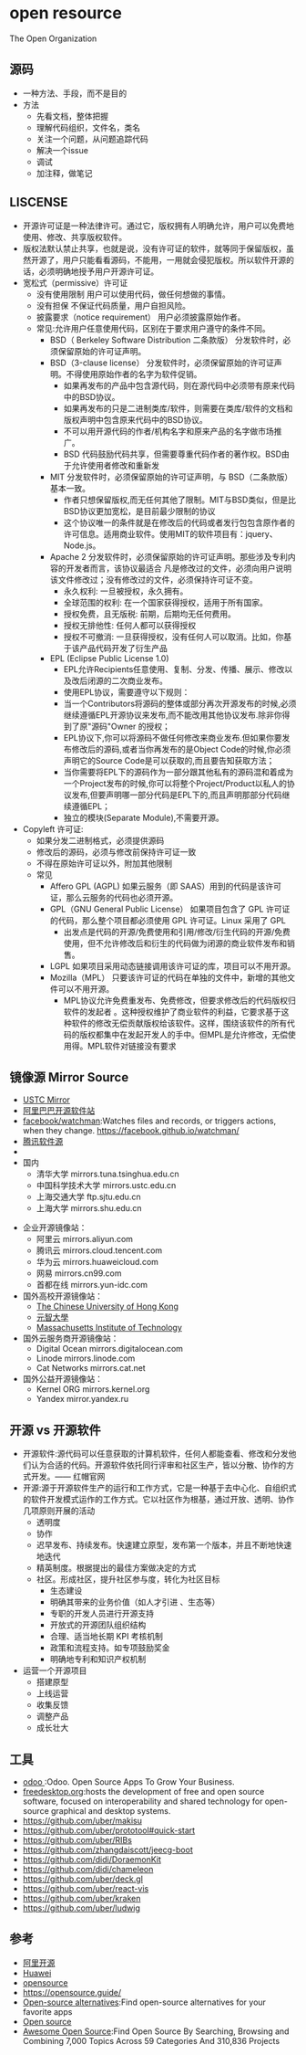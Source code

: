# open resource

The Open Organization

## 源码

* 一种方法、手段，而不是目的
* 方法
  - 先看文档，整体把握
  - 理解代码组织，文件名，类名
  - 关注一个问题，从问题追踪代码
  - 解决一个issue
  - 调试
  - 加注释，做笔记

## LISCENSE

* 开源许可证是一种法律许可。通过它，版权拥有人明确允许，用户可以免费地使用、修改、共享版权软件。
* 版权法默认禁止共享，也就是说，没有许可证的软件，就等同于保留版权，虽然开源了，用户只能看看源码，不能用，一用就会侵犯版权。所以软件开源的话，必须明确地授予用户开源许可证。
* 宽松式（permissive）许可证
  - 没有使用限制 用户可以使用代码，做任何想做的事情。
  - 没有担保 不保证代码质量，用户自担风险。
  - 披露要求（notice requirement） 用户必须披露原始作者。
  - 常见:允许用户任意使用代码，区别在于要求用户遵守的条件不同。
    + BSD（ Berkeley Software Distribution 二条款版） 分发软件时，必须保留原始的许可证声明。
    + BSD（3-clause license） 分发软件时，必须保留原始的许可证声明。不得使用原始作者的名字为软件促销。
      * 如果再发布的产品中包含源代码，则在源代码中必须带有原来代码中的BSD协议。
      * 如果再发布的只是二进制类库/软件，则需要在类库/软件的文档和版权声明中包含原来代码中的BSD协议。
      * 不可以用开源代码的作者/机构名字和原来产品的名字做市场推广。
      * BSD 代码鼓励代码共享，但需要尊重代码作者的著作权。BSD由于允许使用者修改和重新发
    + MIT 分发软件时，必须保留原始的许可证声明，与 BSD（二条款版）基本一致。
      * 作者只想保留版权,而无任何其他了限制。MIT与BSD类似，但是比BSD协议更加宽松，是目前最少限制的协议
      * 这个协议唯一的条件就是在修改后的代码或者发行包包含原作者的许可信息。适用商业软件。使用MIT的软件项目有：jquery、Node.js。
    + Apache 2 分发软件时，必须保留原始的许可证声明。那些涉及专利内容的开发者而言，该协议最适合 凡是修改过的文件，必须向用户说明该文件修改过；没有修改过的文件，必须保持许可证不变。
      * 永久权利: 一旦被授权，永久拥有。
      * 全球范围的权利: 在一个国家获得授权，适用于所有国家。
      * 授权免费，且无版税: 前期，后期均无任何费用。
      * 授权无排他性: 任何人都可以获得授权
      * 授权不可撤消: 一旦获得授权，没有任何人可以取消。比如，你基于该产品代码开发了衍生产品
    + EPL (Eclipse Public License 1.0)
      * EPL允许Recipients任意使用、复制、分发、传播、展示、修改以及改后闭源的二次商业发布。
      * 使用EPL协议，需要遵守以下规则：
      * 当一个Contributors将源码的整体或部分再次开源发布的时候,必须继续遵循EPL开源协议来发布,而不能改用其他协议发布.除非你得到了原"源码"Owner 的授权；
      * EPL协议下,你可以将源码不做任何修改来商业发布.但如果你要发布修改后的源码,或者当你再发布的是Object Code的时候,你必须声明它的Source Code是可以获取的,而且要告知获取方法；
      * 当你需要将EPL下的源码作为一部分跟其他私有的源码混和着成为一个Project发布的时候,你可以将整个Project/Product以私人的协议发布,但要声明哪一部分代码是EPL下的,而且声明那部分代码继续遵循EPL；
      * 独立的模块(Separate Module),不需要开源。
* Copyleft 许可证:
  - 如果分发二进制格式，必须提供源码
  - 修改后的源码，必须与修改前保持许可证一致
  - 不得在原始许可证以外，附加其他限制
  - 常见
    + Affero GPL (AGPL) 如果云服务（即 SAAS）用到的代码是该许可证，那么云服务的代码也必须开源。
    + GPL（GNU General Public License） 如果项目包含了 GPL 许可证的代码，那么整个项目都必须使用 GPL 许可证。Linux 采用了 GPL
      * 出发点是代码的开源/免费使用和引用/修改/衍生代码的开源/免费使用，但不允许修改后和衍生的代码做为闭源的商业软件发布和销售。
    + LGPL 如果项目采用动态链接调用该许可证的库，项目可以不用开源。
    + Mozilla（MPL） 只要该许可证的代码在单独的文件中，新增的其他文件可以不用开源。
      * MPL协议允许免费重发布、免费修改，但要求修改后的代码版权归软件的发起者 。这种授权维护了商业软件的利益，它要求基于这种软件的修改无偿贡献版权给该软件。这样，围绕该软件的所有代码的版权都集中在发起开发人的手中。但MPL是允许修改，无偿使用得。MPL软件对链接没有要求

## 镜像源 Mirror Source

* [USTC Mirror](http://mirrors.ustc.edu.cn/help/index.html#)
* [阿里巴巴开源软件站](https://opsx.alibaba.com/)
* [facebook/watchman](https://github.com/facebook/watchman):Watches files and records, or triggers actions, when they change. https://facebook.github.io/watchman/
* [腾讯软件源](https://mirrors.cloud.tencent.com)
* [](https://bitnami.com)
* 国内
  + 清华大学  mirrors.tuna.tsinghua.edu.cn
  + 中国科学技术大学    mirrors.ustc.edu.cn
  + 上海交通大学  ftp.sjtu.edu.cn
  + 上海大学    mirrors.shu.edu.cn
- 企业开源镜像站：
  + 阿里云 mirrors.aliyun.com
  + 腾讯云 mirrors.cloud.tencent.com
  + 华为云 mirrors.huaweicloud.com
  + 网易  mirrors.cn99.com
  + 首都在线    mirrors.yun-idc.com
- 国外高校开源镜像站：
  + [The Chinese University of Hong Kong ](ftp.cuhk.edu.hk)
  + [元智大學](ftp.yzu.edu.tw)
  + [Massachusetts Institute of Technology](mirrors.mit.edu)
- 国外云服务商开源镜像站：
  + Digital Ocean   mirrors.digitalocean.com
  + Linode  mirrors.linode.com
  + Cat Networks    mirrors.cat.net
- 国外公益开源镜像站：
  + Kernel ORG  mirrors.kernel.org
  + Yandex  mirror.yandex.ru

## 开源 vs 开源软件

* 开源软件:源代码可以任意获取的计算机软件，任何人都能查看、修改和分发他们认为合适的代码。开源软件依托同行评审和社区生产，皆以分散、协作的方式开发。—— 红帽官网
* 开源:源于开源软件生产的运行和工作方式，它是一种基于去中心化、自组织式的软件开发模式运作的工作方式。它以社区作为根基，通过开放、透明、协作几项原则开展的活动
  - 透明度
  - 协作
  - 迟早发布、持续发布。快速建立原型，发布第一个版本，并且不断地快速地迭代
  - 精英制度。根据提出的最佳方案做决定的方式
  - 社区。形成社区，提升社区参与度，转化为社区目标
    + 生态建设
    + 明确其带来的业务价值（如人才引进 、生态等）
    + 专职的开发人员进行开源支持
    + 开放式的开源团队组织结构
    + 合理、适当地长期 KPI 考核机制
    + 政策和流程支持。如专项鼓励奖金
    + 明确地专利和知识产权机制
* 运营一个开源项目
  - 搭建原型
  - 上线运营
  - 收集反馈
  - 调整产品
  - 成长壮大

## 工具

* [odoo ](https://github.com/odoo/odoo):Odoo. Open Source Apps To Grow Your Business.
* [freedesktop.org](https://www.freedesktop.org/wiki/):hosts the development of free and open source software, focused on interoperability and shared technology for open-source graphical and desktop systems.
* https://github.com/uber/makisu
* https://github.com/uber/prototool#quick-start
* https://github.com/uber/RIBs
* https://github.com/zhangdaiscott/jeecg-boot
* https://github.com/didi/DoraemonKit
* https://github.com/didi/chameleon
* https://github.com/uber/deck.gl
* https://github.com/uber/react-vis
* https://github.com/uber/kraken
* https://github.com/uber/ludwig

## 参考

* [阿里开源](http://1024.yuque.com/)
* [Huawei](https://code.opensource.huaweicloud.com/home)
* [opensource](https://opensource.com/)
* https://opensource.guide/
* [Open-source alternatives](https://opensource.builders/):Find open-source alternatives for your favorite apps
* [Open source](https://www.ibm.com/developerworks/cn/opensource)
* [Awesome Open Source](https://awesomeopensource.com/):Find Open Source By Searching, Browsing and Combining 7,000 Topics Across 59 Categories And 310,836 Projects
